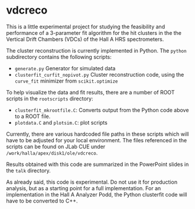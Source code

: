 # vdcreco

This is a little experimental project for studying the feasibility and
performance of a 3-parameter fit algorithm for the hit clusters in
the the Vertical Drift Chambers (VDCs) of the Hall A HRS spectrometers.

The cluster reconstruction is currently implemented in Python. The `python` subdirectory contains the following scripts:

* `generate.py` Generator for simulated data
* `clusterfit_curfit_nopivot.py` Cluster reconstruction code, using the `curve_fit` minimizer from `scikit.optimize`

To help visualize the data and fit results, there are a number of ROOT scripts in the `rootscripts` directory:

* `clusterfit_mkrootfile.C`: Converts output from the Python code above to a ROOT file.
* `plotdata.C` and `plotsim.C`: plot scripts

Currently, there are various hardcoded file paths in these scripts which will have to be adjusted for your local environment. The files referenced in the scripts can be found on JLab CUE under `/work/halla/apex/disk1/ole/vdcreco`.

Results obtained with this code are summarized in the PowerPoint slides in the `talk` directory.

As already said, this code is experimental. Do not use it for production analysis, but as a starting point for a full implementation. For an implementation in the Hall A Analyzer Podd, the Python clusterfit code will have to be converted to C++.
